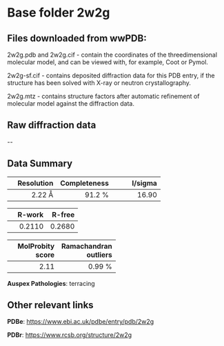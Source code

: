 # Base folder 2w2g

## Files downloaded from wwPDB:

2w2g.pdb and 2w2g.cif - contain the coordinates of the threedimensional molecular model, and can be viewed with, for example, Coot or Pymol.

2w2g-sf.cif - contains deposited diffraction data for this PDB entry, if the structure has been solved with X-ray or neutron crystallography.

2w2g.mtz - contains structure factors after automatic refinement of molecular model against the diffraction data.

## Raw diffraction data

--<br> 

## Data Summary
|   | Resolution | Completeness| I/sigma |
|---|-------------:|----------------:|--------------:|
|   |2.22 Å|91.2  %|<img width=50/>16.90|

|   | **R-work**| **R-free**   
|---|-------------:|----------------:|           
||  0.2110|  0.2680|

|   |**MolProbity<br>score**| **Ramachandran<br>outliers** 
|---|-------------:|----------------:|
||  2.11|  0.99 %|

**Auspex Pathologies**: terracing

 

## Other relevant links 
**PDBe**:  https://www.ebi.ac.uk/pdbe/entry/pdb/2w2g
 
**PDBr**: https://www.rcsb.org/structure/2w2g 


